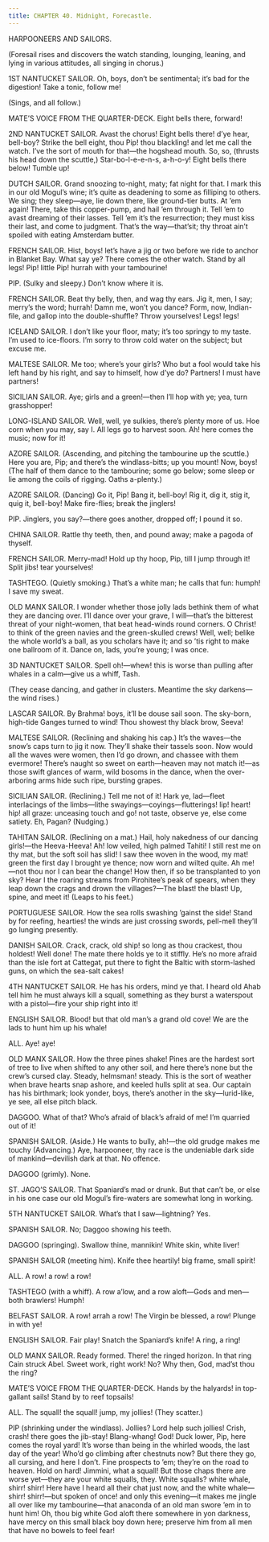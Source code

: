 ```yaml
---
title: CHAPTER 40. Midnight, Forecastle.
---
```


HARPOONEERS AND SAILORS.

(Foresail rises and discovers the watch standing, lounging, leaning, and lying in various attitudes, all singing in chorus.)

1ST NANTUCKET SAILOR. Oh, boys, don’t be sentimental; it’s bad for the digestion! Take a tonic, follow me!

(Sings, and all follow.)

MATE’S VOICE FROM THE QUARTER-DECK. Eight bells there, forward!

2ND NANTUCKET SAILOR. Avast the chorus! Eight bells there! d’ye hear, bell-boy? Strike the bell eight, thou Pip! thou blackling! and let me call the watch. I’ve the sort of mouth for that—the hogshead mouth. So, so, (thrusts his head down the scuttle,) Star-bo-l-e-e-n-s, a-h-o-y! Eight bells there below! Tumble up!

DUTCH SAILOR. Grand snoozing to-night, maty; fat night for that. I mark this in our old Mogul’s wine; it’s quite as deadening to some as filliping to others. We sing; they sleep—aye, lie down there, like ground-tier butts. At ’em again! There, take this copper-pump, and hail ’em through it. Tell ’em to avast dreaming of their lasses. Tell ’em it’s the resurrection; they must kiss their last, and come to judgment. That’s the way—that’sit; thy throat ain’t spoiled with eating Amsterdam butter.

FRENCH SAILOR. Hist, boys! let’s have a jig or two before we ride to anchor in Blanket Bay. What say ye? There comes the other watch. Stand by all legs! Pip! little Pip! hurrah with your tambourine!

PIP. (Sulky and sleepy.) Don’t know where it is.

FRENCH SAILOR. Beat thy belly, then, and wag thy ears. Jig it, men, I say; merry’s the word; hurrah! Damn me, won’t you dance? Form, now, Indian-file, and gallop into the double-shuffle? Throw yourselves! Legs! legs!

ICELAND SAILOR. I don’t like your floor, maty; it’s too springy to my taste. I’m used to ice-floors. I’m sorry to throw cold water on the subject; but excuse me.

MALTESE SAILOR. Me too; where’s your girls? Who but a fool would take his left hand by his right, and say to himself, how d’ye do? Partners! I must have partners!

SICILIAN SAILOR. Aye; girls and a green!—then I’ll hop with ye; yea, turn grasshopper!

LONG-ISLAND SAILOR. Well, well, ye sulkies, there’s plenty more of us. Hoe corn when you may, say I. All legs go to harvest soon. Ah! here comes the music; now for it!

AZORE SAILOR. (Ascending, and pitching the tambourine up the scuttle.) Here you are, Pip; and there’s the windlass-bitts; up you mount! Now, boys! (The half of them dance to the tambourine; some go below; some sleep or lie among the coils of rigging. Oaths a-plenty.)

AZORE SAILOR. (Dancing) Go it, Pip! Bang it, bell-boy! Rig it, dig it, stig it, quig it, bell-boy! Make fire-flies; break the jinglers!

PIP. Jinglers, you say?—there goes another, dropped off; I pound it so.

CHINA SAILOR. Rattle thy teeth, then, and pound away; make a pagoda of thyself.

FRENCH SAILOR. Merry-mad! Hold up thy hoop, Pip, till I jump through it! Split jibs! tear yourselves!

TASHTEGO. (Quietly smoking.) That’s a white man; he calls that fun: humph! I save my sweat.

OLD MANX SAILOR. I wonder whether those jolly lads bethink them of what they are dancing over. I’ll dance over your grave, I will—that’s the bitterest threat of your night-women, that beat head-winds round corners. O Christ! to think of the green navies and the green-skulled crews! Well, well; belike the whole world’s a ball, as you scholars have it; and so ’tis right to make one ballroom of it. Dance on, lads, you’re young; I was once.

3D NANTUCKET SAILOR. Spell oh!—whew! this is worse than pulling after whales in a calm—give us a whiff, Tash.

(They cease dancing, and gather in clusters. Meantime the sky darkens—the wind rises.)

LASCAR SAILOR. By Brahma! boys, it’ll be douse sail soon. The sky-born, high-tide Ganges turned to wind! Thou showest thy black brow, Seeva!

MALTESE SAILOR. (Reclining and shaking his cap.) It’s the waves—the snow’s caps turn to jig it now. They’ll shake their tassels soon. Now would all the waves were women, then I’d go drown, and chassee with them evermore! There’s naught so sweet on earth—heaven may not match it!—as those swift glances of warm, wild bosoms in the dance, when the over-arboring arms hide such ripe, bursting grapes.

SICILIAN SAILOR. (Reclining.) Tell me not of it! Hark ye, lad—fleet interlacings of the limbs—lithe swayings—coyings—flutterings! lip! heart! hip! all graze: unceasing touch and go! not taste, observe ye, else come satiety. Eh, Pagan? (Nudging.)

TAHITAN SAILOR. (Reclining on a mat.) Hail, holy nakedness of our dancing girls!—the Heeva-Heeva! Ah! low veiled, high palmed Tahiti! I still rest me on thy mat, but the soft soil has slid! I saw thee woven in the wood, my mat! green the first day I brought ye thence; now worn and wilted quite. Ah me!—not thou nor I can bear the change! How then, if so be transplanted to yon sky? Hear I the roaring streams from Pirohitee’s peak of spears, when they leap down the crags and drown the villages?—The blast! the blast! Up, spine, and meet it! (Leaps to his feet.)

PORTUGUESE SAILOR. How the sea rolls swashing ’gainst the side! Stand by for reefing, hearties! the winds are just crossing swords, pell-mell they’ll go lunging presently.

DANISH SAILOR. Crack, crack, old ship! so long as thou crackest, thou holdest! Well done! The mate there holds ye to it stiffly. He’s no more afraid than the isle fort at Cattegat, put there to fight the Baltic with storm-lashed guns, on which the sea-salt cakes!

4TH NANTUCKET SAILOR. He has his orders, mind ye that. I heard old Ahab tell him he must always kill a squall, something as they burst a waterspout with a pistol—fire your ship right into it!

ENGLISH SAILOR. Blood! but that old man’s a grand old cove! We are the lads to hunt him up his whale!

ALL. Aye! aye!

OLD MANX SAILOR. How the three pines shake! Pines are the hardest sort of tree to live when shifted to any other soil, and here there’s none but the crew’s cursed clay. Steady, helmsman! steady. This is the sort of weather when brave hearts snap ashore, and keeled hulls split at sea. Our captain has his birthmark; look yonder, boys, there’s another in the sky—lurid-like, ye see, all else pitch black.

DAGGOO. What of that? Who’s afraid of black’s afraid of me! I’m quarried out of it!

SPANISH SAILOR. (Aside.) He wants to bully, ah!—the old grudge makes me touchy (Advancing.) Aye, harpooneer, thy race is the undeniable dark side of mankind—devilish dark at that. No offence.

DAGGOO (grimly). None.

ST. JAGO’S SAILOR. That Spaniard’s mad or drunk. But that can’t be, or else in his one case our old Mogul’s fire-waters are somewhat long in working.

5TH NANTUCKET SAILOR. What’s that I saw—lightning? Yes.

SPANISH SAILOR. No; Daggoo showing his teeth.

DAGGOO (springing). Swallow thine, mannikin! White skin, white liver!

SPANISH SAILOR (meeting him). Knife thee heartily! big frame, small spirit!

ALL. A row! a row! a row!

TASHTEGO (with a whiff). A row a’low, and a row aloft—Gods and men—both brawlers! Humph!

BELFAST SAILOR. A row! arrah a row! The Virgin be blessed, a row! Plunge in with ye!

ENGLISH SAILOR. Fair play! Snatch the Spaniard’s knife! A ring, a ring!

OLD MANX SAILOR. Ready formed. There! the ringed horizon. In that ring Cain struck Abel. Sweet work, right work! No? Why then, God, mad’st thou the ring?

MATE’S VOICE FROM THE QUARTER-DECK. Hands by the halyards! in top-gallant sails! Stand by to reef topsails!

ALL. The squall! the squall! jump, my jollies! (They scatter.)

PIP (shrinking under the windlass). Jollies? Lord help such jollies! Crish, crash! there goes the jib-stay! Blang-whang! God! Duck lower, Pip, here comes the royal yard! It’s worse than being in the whirled woods, the last day of the year! Who’d go climbing after chestnuts now? But there they go, all cursing, and here I don’t. Fine prospects to ’em; they’re on the road to heaven. Hold on hard! Jimmini, what a squall! But those chaps there are worse yet—they are your white squalls, they. White squalls? white whale, shirr! shirr! Here have I heard all their chat just now, and the white whale—shirr! shirr!—but spoken of once! and only this evening—it makes me jingle all over like my tambourine—that anaconda of an old man swore ’em in to hunt him! Oh, thou big white God aloft there somewhere in yon darkness, have mercy on this small black boy down here; preserve him from all men that have no bowels to feel fear!